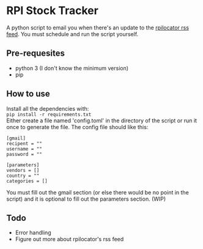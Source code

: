 # RPI Stock Tracker
A python script to email you when there's an update to the [rpilocator rss feed](rpilocator.com). You must schedule and run the script yourself.

## Pre-requesites
- python 3 (I don't know the minimum version)
- pip

## How to use
Install all the dependencies with:  
```pip install -r requirements.txt```  
Either create a file named 'config.toml' in the directory of the script or run it once to generate the file.
The config file should like this:
```
[gmail]
recipent = ""
username = ""
password = ""
    
[parameters]
vendors = []
country = ""
categories = []
```
You must fill out the gmail section (or else there would be no point in the script) and it is optional to fill out the parameters section. (WIP)

## Todo 
- Error handling
- Figure out more about rpilocator's rss feed